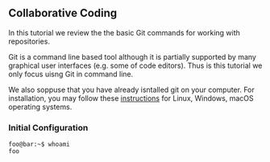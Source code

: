 ## Collaborative Coding

In this tutorial we review the the basic Git commands for working with repositories.

Git is a command line based tool although it is partially supported by many graphical user interfaces (e.g. some of code editors).  Thus is this tutorial we only focus uisng Git in command line.

We also soppuse that you have already isntalled git on your computer. For installation, you may follow these [instructions](https://git-scm.com/book/en/v2/Getting-Started-Installing-Git) for Linux, Windows, macOS operating systems.

### Initial Configuration
```console
foo@bar:~$ whoami
foo
```
